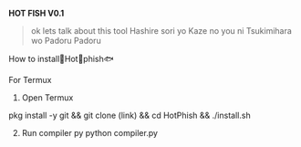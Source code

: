 **HOT FISH V0.1**

>ok lets talk about this tool
>Hashire sori yo
>Kaze no you ni
>Tsukimihara wo
>Padoru Padoru

How to install🤔Hot🥵phish🐟

For Termux
1. Open Termux

pkg install -y git && git clone (link) && cd HotPhish && ./install.sh

2. Run compiler py
python compiler.py




